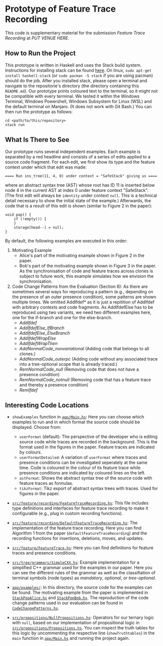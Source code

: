 # Prototype of Feature Trace Recording

This code is supplementary material for the submission _Feature Trace Recording_ at _PUT VENUE HERE_.

## How to Run the Project
This prototype is written in Haskell and uses the Stack build system.
Instructions for installing stack can be found [here](https://docs.haskellstack.org/en/stable/README/).
On linux, `sudo apt-get install haskell-stack` (or `sudo pacman -S stack` if you are using pacman) should do the job.
After you installed stack, please open a terminal and navigate to the repositorie's directory (the directory containing this `README.md`).
Our prototype prints coloured text to the terminal, so it might not be compatible with every terminal.
We tested it within the Windows Terminal, Windows Powershell, Windows Subsystem for Linux (WSL) and the default terminal on Manjaro. (It does not work with Git Bash.)
You can then run the prototype as follows:

    cd <path/to/this/repository>
    stack run

## What Is There to See
Our prototype runs several independent examples.
Each example is separated by a red headline and consists of a series of edits applied to a source code fragment.
For each edit, we first show its type and the feature context under which that edit was made:

    ==== Run ins_tree(11, 4, 0) under context = "SafeStack" giving us ====

where an abstract syntax tree (AST) whose root has ID 11 is inserted below node 4 in the current AST at index 0 under feature context "SafeStack".
(The first edit will always be `identity` under context `null`. This is a technical detail necessary to show the initial state of the example.)
Afterwards, the code that is a result of this edit is shown (similar to Figure 2 in the paper):

    void pop() {
        if (!empty()) {
        }
        storage[head--] = null;
    }

By default, the following examples are executed in this order:

1. Motivating Example
    - Alice's part of the motivating example shown in Figure 2 in the paper.
    - Bob's part of the motivating example shown in Figure 3 in the paper. As the synchronisation of code and feature traces across clones is subject to future work, this example simulates how we envision the synchronisation.
2. Code Change Patterns from the Evaluation (Section 6): As there are sometimes several ways for reproducing a pattern (e.g., depending on the presence of an outer presence condition), some patterns are shown multiple times. We omitted AddIfdef* as it is just a repitition of AddIfdef with arbitrary contexts and code fragments. As AddIfdefElse has to be reproduced using two variants, we need two different examples here, one for the if-branch and one for the else-branch.
    - _AddIfdef_
    - _AddIfdefElse_IfBranch_
    - _AddIfdefElse_ElseBranch_
    - _AddIfdefWrapElse_
    - _AddIfdefWrapThen_
    - _AddNormalCode_nonvariational_ (Adding code that belongs to all clones.)
    - _AddNormalCode_outerpc_ (Adding code without any associated trace into a tree-optional scope that is already traced.)
    - _RemNormalCode_null_ (Removing code that does not have a presence condition)
    - _RemNormalCode_notnull_ (Removing code that has a feature trace and thereby a presence condition)
    - _RemIfdef_

## Interesting Code Locations

- `showExamples` function in [`app/Main.hs`](app/Main.hs): Here you can choose which examples to run and in which format the source code should be displayed. Choose from:
    - `userFormat` (default): The perspective of the developer who is editing source code while traces are recorded in the background. This is the format used in the figures in the paper. Feature traces are indicated by colours.
    - `userFormatDetailed`: A variation of `userFormat` where traces and presence conditions can be investigated seperately at the same time. Code is coloured in the colour of its feature trace while presence conditions are indicated by coloured lines on the left.
    - `astFormat`: Shows the abstract syntax tree of the source code with feature traces as formulas.
    - `tikzFormat`: Tikz export of abstract syntax trees with traces. Used for figures in the paper.

- [`src/feature/recording/FeatureTraceRecording.hs`](src/feature/recording/FeatureTraceRecording.hs): This file includes type definitions and interfaces for feature trace recording to make it configurable (e.g., plug in custom recording functions).

- [`src/feature/recording/DefaultFeatureTraceRecording.hs`](src/feature/recording/DefaultFeatureTraceRecording.hs): The implementation of the feature trace recording. Here you can find Algorithm 1 from the paper (`defaultFeatureTraceRecording`) and the recording functions for insertions, deletions, moves, and updates.

- [`src/feature/FeatureTrace.hs`](src/feature/FeatureTrace.hs): Here you can find definitions for feature traces and presence conditions.

- [`src/tree/grammars/SimpleCXX.hs`](src/tree/grammars/SimpleCXX.hs): Example implementation for a simplified C++ grammar used for the examples in our paper. Here you can see the different rules of the grammar as well as the classifiation of terminal symbols (node types) as _mandatory_, _optional_, or _tree-optional_.

- [`app/examples/`](app/examples/): In this directory, the source code for the examples can be found. The motivating example from the paper is implemented in [`StackPopAlice.hs`](app/examples/StackPopAlice.hs) and [`StackPopBob.hs`](app/examples/StackPopBob.hs). The reproduction of the code change patterns used in our evaluation can be found in [`CodeChangePatterns.hs`](app/examples/CodeChangePatterns.hs).

- [`src/propositions/NullPropositions.hs`](src/propositions/NullPropositions.hs): Operators for our ternary logic with `null`, based on our implementation of propositional logic in [`src/propositions/Propositions.hs`](src/propositions/Propositions.hs). You can inspect the truth tables for this logic by uncommenting the respective line (`showTruthtables`) in the `main` function in [`app/Main.hs`](app/Main.hs) and running the project again.
